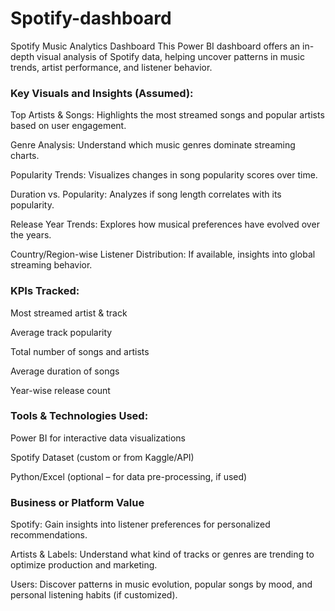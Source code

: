 # Spotify-dashboard
Spotify Music Analytics Dashboard
This Power BI dashboard offers an in-depth visual analysis of Spotify data, helping uncover patterns in music trends, artist performance, and listener behavior.

### Key Visuals and Insights (Assumed):
Top Artists & Songs: Highlights the most streamed songs and popular artists based on user engagement.

Genre Analysis: Understand which music genres dominate streaming charts.

Popularity Trends: Visualizes changes in song popularity scores over time.

Duration vs. Popularity: Analyzes if song length correlates with its popularity.

Release Year Trends: Explores how musical preferences have evolved over the years.

Country/Region-wise Listener Distribution: If available, insights into global streaming behavior.

### KPIs Tracked:
Most streamed artist & track

Average track popularity

Total number of songs and artists

Average duration of songs

Year-wise release count

### Tools & Technologies Used:
Power BI for interactive data visualizations

Spotify Dataset (custom or from Kaggle/API)

Python/Excel (optional – for data pre-processing, if used)

### Business or Platform Value
Spotify: Gain insights into listener preferences for personalized recommendations.

Artists & Labels: Understand what kind of tracks or genres are trending to optimize production and marketing.

Users: Discover patterns in music evolution, popular songs by mood, and personal listening habits (if customized).
